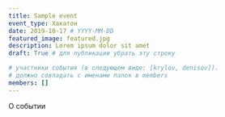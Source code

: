 ```yaml
---
title: Sample event
event_type: Хакатон
date: 2019-10-17 # YYYY-MM-DD
featured_image: featured.jpg
description: Lorem ipsum dolor sit amet
draft: True # для публикации убрать эту строку

# участники события (в следующем виде: [krylov, denisov]). 
# должно совпадать с именами папок в members
members: []
---
```


О событии